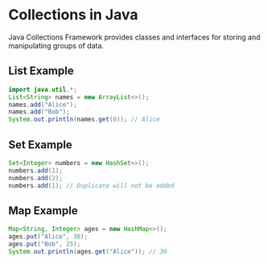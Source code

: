 # Collections in Java

Java Collections Framework provides classes and interfaces for storing and manipulating groups of data.

## List Example
```java
import java.util.*;
List<String> names = new ArrayList<>();
names.add("Alice");
names.add("Bob");
System.out.println(names.get(0)); // Alice
```

## Set Example
```java
Set<Integer> numbers = new HashSet<>();
numbers.add(1);
numbers.add(2);
numbers.add(1); // Duplicate will not be added
```

## Map Example
```java
Map<String, Integer> ages = new HashMap<>();
ages.put("Alice", 30);
ages.put("Bob", 25);
System.out.println(ages.get("Alice")); // 30
```
